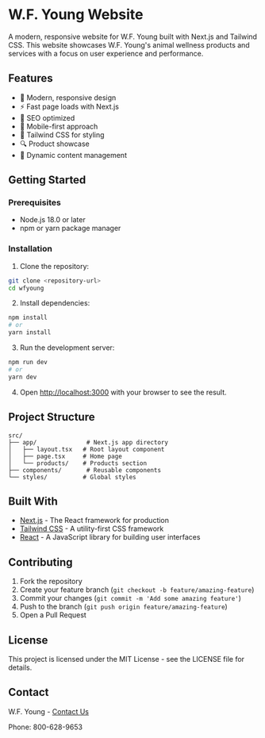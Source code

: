 # W.F. Young Website

A modern, responsive website for W.F. Young built with Next.js and Tailwind CSS. This website showcases W.F. Young's animal wellness products and services with a focus on user experience and performance.

## Features

- 🎨 Modern, responsive design
- ⚡ Fast page loads with Next.js
- 🎯 SEO optimized
- 📱 Mobile-first approach
- 🎨 Tailwind CSS for styling
- 🔍 Product showcase
- 📝 Dynamic content management

## Getting Started

### Prerequisites

- Node.js 18.0 or later
- npm or yarn package manager

### Installation

1. Clone the repository:
```bash
git clone <repository-url>
cd wfyoung
```

2. Install dependencies:
```bash
npm install
# or
yarn install
```

3. Run the development server:
```bash
npm run dev
# or
yarn dev
```

4. Open [http://localhost:3000](http://localhost:3000) with your browser to see the result.

## Project Structure

```
src/
├── app/              # Next.js app directory
│   ├── layout.tsx   # Root layout component
│   ├── page.tsx     # Home page
│   └── products/    # Products section
├── components/       # Reusable components
└── styles/          # Global styles
```

## Built With

- [Next.js](https://nextjs.org/) - The React framework for production
- [Tailwind CSS](https://tailwindcss.com/) - A utility-first CSS framework
- [React](https://reactjs.org/) - A JavaScript library for building user interfaces

## Contributing

1. Fork the repository
2. Create your feature branch (`git checkout -b feature/amazing-feature`)
3. Commit your changes (`git commit -m 'Add some amazing feature'`)
4. Push to the branch (`git push origin feature/amazing-feature`)
5. Open a Pull Request

## License

This project is licensed under the MIT License - see the LICENSE file for details.

## Contact

W.F. Young - [Contact Us](https://www.wfyoung.com/contact)

Phone: 800-628-9653
